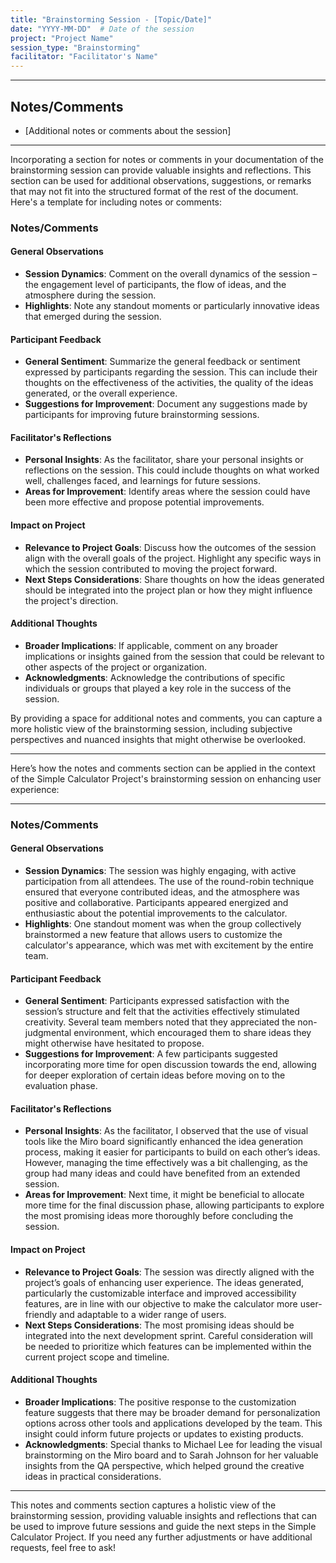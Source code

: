 ```yaml
---
title: "Brainstorming Session - [Topic/Date]"
date: "YYYY-MM-DD"  # Date of the session
project: "Project Name"
session_type: "Brainstorming"
facilitator: "Facilitator's Name"
---
```

---
## Notes/Comments

- [Additional notes or comments about the session]

---
Incorporating a section for notes or comments in your documentation of the brainstorming session can provide valuable insights and reflections. This section can be used for additional observations, suggestions, or remarks that may not fit into the structured format of the rest of the document. Here's a template for including notes or comments:

### Notes/Comments

#### General Observations
- **Session Dynamics**: Comment on the overall dynamics of the session – the engagement level of participants, the flow of ideas, and the atmosphere during the session.
- **Highlights**: Note any standout moments or particularly innovative ideas that emerged during the session.

#### Participant Feedback
- **General Sentiment**: Summarize the general feedback or sentiment expressed by participants regarding the session. This can include their thoughts on the effectiveness of the activities, the quality of the ideas generated, or the overall experience.
- **Suggestions for Improvement**: Document any suggestions made by participants for improving future brainstorming sessions.

#### Facilitator's Reflections
- **Personal Insights**: As the facilitator, share your personal insights or reflections on the session. This could include thoughts on what worked well, challenges faced, and learnings for future sessions.
- **Areas for Improvement**: Identify areas where the session could have been more effective and propose potential improvements.

#### Impact on Project
- **Relevance to Project Goals**: Discuss how the outcomes of the session align with the overall goals of the project. Highlight any specific ways in which the session contributed to moving the project forward.
- **Next Steps Considerations**: Share thoughts on how the ideas generated should be integrated into the project plan or how they might influence the project's direction.

#### Additional Thoughts
- **Broader Implications**: If applicable, comment on any broader implications or insights gained from the session that could be relevant to other aspects of the project or organization.
- **Acknowledgments**: Acknowledge the contributions of specific individuals or groups that played a key role in the success of the session.

By providing a space for additional notes and comments, you can capture a more holistic view of the brainstorming session, including subjective perspectives and nuanced insights that might otherwise be overlooked.

---
Here’s how the notes and comments section can be applied in the context of the Simple Calculator Project's brainstorming session on enhancing user experience:

---

### Notes/Comments

#### General Observations
- **Session Dynamics**: The session was highly engaging, with active participation from all attendees. The use of the round-robin technique ensured that everyone contributed ideas, and the atmosphere was positive and collaborative. Participants appeared energized and enthusiastic about the potential improvements to the calculator.
- **Highlights**: One standout moment was when the group collectively brainstormed a new feature that allows users to customize the calculator's appearance, which was met with excitement by the entire team.

#### Participant Feedback
- **General Sentiment**: Participants expressed satisfaction with the session’s structure and felt that the activities effectively stimulated creativity. Several team members noted that they appreciated the non-judgmental environment, which encouraged them to share ideas they might otherwise have hesitated to propose.
- **Suggestions for Improvement**: A few participants suggested incorporating more time for open discussion towards the end, allowing for deeper exploration of certain ideas before moving on to the evaluation phase.

#### Facilitator's Reflections
- **Personal Insights**: As the facilitator, I observed that the use of visual tools like the Miro board significantly enhanced the idea generation process, making it easier for participants to build on each other’s ideas. However, managing the time effectively was a bit challenging, as the group had many ideas and could have benefited from an extended session.
- **Areas for Improvement**: Next time, it might be beneficial to allocate more time for the final discussion phase, allowing participants to explore the most promising ideas more thoroughly before concluding the session.

#### Impact on Project
- **Relevance to Project Goals**: The session was directly aligned with the project’s goals of enhancing user experience. The ideas generated, particularly the customizable interface and improved accessibility features, are in line with our objective to make the calculator more user-friendly and adaptable to a wider range of users.
- **Next Steps Considerations**: The most promising ideas should be integrated into the next development sprint. Careful consideration will be needed to prioritize which features can be implemented within the current project scope and timeline.

#### Additional Thoughts
- **Broader Implications**: The positive response to the customization feature suggests that there may be broader demand for personalization options across other tools and applications developed by the team. This insight could inform future projects or updates to existing products.
- **Acknowledgments**: Special thanks to Michael Lee for leading the visual brainstorming on the Miro board and to Sarah Johnson for her valuable insights from the QA perspective, which helped ground the creative ideas in practical considerations.

---

This notes and comments section captures a holistic view of the brainstorming session, providing valuable insights and reflections that can be used to improve future sessions and guide the next steps in the Simple Calculator Project. If you need any further adjustments or have additional requests, feel free to ask!